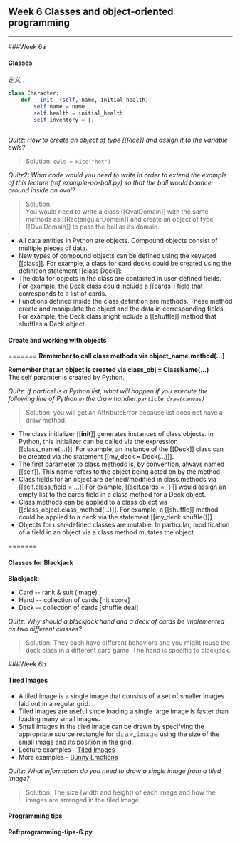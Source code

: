## Week 6 Classes and object-oriented programming
***  
###Week 6a
#### Classes
定义：
```python
class Character:
    def __init__(self, name, initial_health):
        self.name = name
        self.health = initial_health
        self.inventory = []
        
```
*Quitz: How to create an object of type [[Rice]] and assign it to the variable owls?*
> Solution:
`owls = Rice("hot")`

*Quitz2: What code would you need to write in order to extend the example of this lecture (ref example-oo-ball.py) so that the ball would bounce around inside an oval?*  
>Solution:  
You would need to write a class [[OvalDomain]] with the same methods as [[RectangularDomain]] and create an object of type [[OvalDomain]] to pass the ball as its domain.

* All data entities in Python are objects. Compound objects consist of multiple pieces of data.
* New types of compound objects can be defined using the keyword [[class]]. For example, a class for card decks could be created using the definition statement [[class Deck]]:
* The data for objects in the class are contained in user-defined fields. For example, the Deck class could include a [[cards]] field that corresponds to a list of cards.
* Functions defined inside the class definition are methods. These method create and manipulate the object and the data in corresponding fields. For example, the Deck class might include a [[shuffle]] method that shuffles a Deck object.
 

#### Create and working with objects

=======
**Remember to call class methods via object_name.method(...)**

**Remember that an object is created via class_obj = ClassName(...)**  
The self paramter is created by Python.  

*Quitz: If particel is a Python list, what will happen if you execute the following line of Python in the draw handler:`particle.draw(canvas)`*  
>Solution: you will get an AttributeError because list does not have a draw method.


* The class initializer [[__init__]]  generates instances of class objects. In Python, this initializer can be called via the expression [[class_name(...)]]. For example, an instance of the [[Deck]] class can be created via the statement [[my_deck = Deck(...)]].
* The first parameter to class methods is, by convention, always named [[self]]. This name refers to the object being acted on by the method.
* Class fields for an object are defined/modified in class methods via [[self.class_field = ...]] For example, [[self.cards = [] ]] would assign an empty list to the cards field in a class method for a Deck object.
* Class methods can be applied to a class object via [[class_object.class_method(...)]]. For example, a [[shuffle]] method could be applied to a deck via the statement [[my_deck.shuffle()]].
* Objects for user-defined classes are mutable. In particular, modification of a field in an object via a class method mutates the object.

=======


#### Classes for Blackjack
**Blackjack**:
* Card -- rank & suit (image)
* Hand -- collection of cards [hit score]
* Deck -- collection of cards [shuffle deal]

*Quitz: Why should a blackjack hand and a deck of cards be implemented as two different classes?*  
>Solution: They each have different behaviors and you might reuse the deck class in a different card game. The hand is specific to blackjack.  



###Week 6b
#### Tired Images
* A tiled image is a single image that consists of a set of smaller images laid out in a regular grid.
* Tiled images are useful since loading a single large image is faster than loading many small images.
* Small images in the tiled image can be drawn by specifying the appropriate source rectangle for 𝚍𝚛𝚊𝚠_𝚒𝚖𝚊𝚐𝚎 using the size of the small image and its position in the grid.
* Lecture examples - [Tiled Images](http://www.codeskulptor.org/#examples-tiled_images.py)
* More examples - [Bunny Emotions](http://www.codeskulptor.org/#examples-more-6_tiled_images-bunny_emotions.py)


*Quitz: What information do you need to draw a single image from a tiled image?*
> Solution: The size (width and height) of each image and how the images are arranged in the tiled image.  


#### Programming tips

**Ref:programming-tips-6.py**


